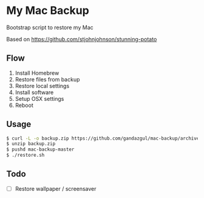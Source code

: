 # My Mac Backup

Bootstrap script to restore my Mac

Based on https://github.com/stjohnjohnson/stunning-potato

## Flow

1. Install Homebrew
2. Restore files from backup
3. Restore local settings
4. Install software
5. Setup OSX settings
7. Reboot

## Usage

```bash
$ curl -L -o backup.zip https://github.com/gandazgul/mac-backup/archive/master.zip
$ unzip backup.zip
$ pushd mac-backup-master
$ ./restore.sh
```

## Todo

- [ ] Restore wallpaper / screensaver
